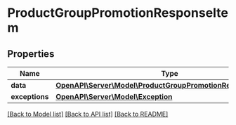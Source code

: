 # ProductGroupPromotionResponseItem

## Properties
Name | Type | Description | Notes
------------ | ------------- | ------------- | -------------
**data** | [**OpenAPI\Server\Model\ProductGroupPromotionResponseElement**](ProductGroupPromotionResponseElement.md) |  | [optional] 
**exceptions** | [**OpenAPI\Server\Model\Exception**](Exception.md) |  | [optional] 

[[Back to Model list]](../README.md#documentation-for-models) [[Back to API list]](../README.md#documentation-for-api-endpoints) [[Back to README]](../README.md)


